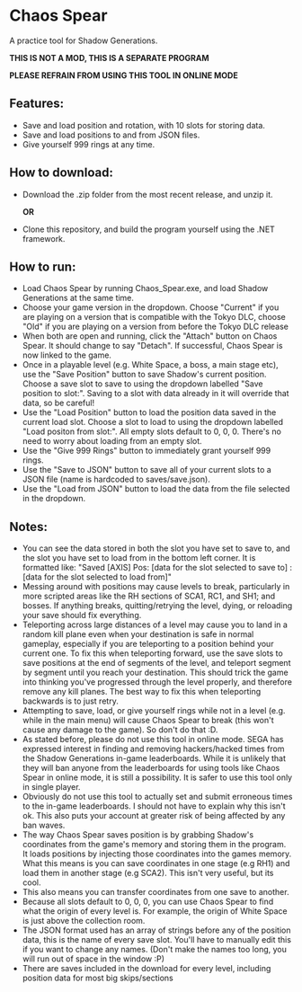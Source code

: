 # Chaos Spear
A practice tool for Shadow Generations. 

**THIS IS NOT A MOD, THIS IS A SEPARATE PROGRAM**

**PLEASE REFRAIN FROM USING THIS TOOL IN ONLINE MODE**

## Features:
- Save and load position and rotation, with 10 slots for storing data.
- Save and load positions to and from JSON files.
- Give yourself 999 rings at any time.

## How to download:
- Download the .zip folder from the most recent release, and unzip it.

  **OR**

- Clone this repository, and build the program yourself using the .NET framework.

## How to run:
- Load Chaos Spear by running Chaos_Spear.exe, and load Shadow Generations at the same time.
- Choose your game version in the dropdown. Choose "Current" if you are playing on a version that is compatible with the Tokyo DLC, choose "Old" if you are playing on a version from before the Tokyo DLC release
- When both are open and running, click the "Attach" button on Chaos Spear. It should change to say "Detach". If successful, Chaos Spear is now linked to the game.
- Once in a playable level (e.g. White Space, a boss, a main stage etc), use the "Save Position" button to save Shadow's current position. Choose a save slot to save to using the dropdown labelled "Save position to slot:". Saving to a slot with data already in it will override that data, so be careful!
- Use the "Load Position" button to load the position data saved in the current load slot. Choose a slot to load to using the dropdown labelled "Load positon from slot:". All empty slots default to 0, 0, 0. There's no need to worry about loading from an empty slot.
- Use the "Give 999 Rings" button to immediately grant yourself 999 rings.
- Use the "Save to JSON" button to save all of your current slots to a JSON file (name is hardcoded to saves/save.json).
- Use the "Load from JSON" button to load the data from the file selected in the dropdown.

## Notes:
- You can see the data stored in both the slot you have set to save to, and the slot you have set to load from in the bottom left corner. It is formatted like: "Saved [AXIS] Pos: [data for the slot selected to save to] : [data for the slot selected to load from]" 
- Messing around with positions may cause levels to break, particularly in more scripted areas like the RH sections of SCA1, RC1, and SH1; and bosses. If anything breaks, quitting/retrying the level, dying, or reloading your save should fix everything.
- Teleporting across large distances of a level may cause you to land in a random kill plane even when your destination is safe in normal gameplay, especially if you are teleporting to a position behind your current one. To fix this when teleporting forward, use the save slots to save positions at the end of segments of the level, and teleport segment by segment until you reach your destination. This should trick the game into thinking you've progressed through the level properly, and therefore remove any kill planes. The best way to fix this when teleporting backwards is to just retry.
- Attempting to save, load, or give yourself rings while not in a level (e.g. while in the main menu) will cause Chaos Spear to break (this won't cause any damage to the game). So don't do that :D.
- As stated before, please do not use this tool in online mode. SEGA has expressed interest in finding and removing hackers/hacked times from the Shadow Generations in-game leaderboards. While it is unlikely that they will ban anyone from the leaderboards for using tools like Chaos Spear in online mode, it is still a possibility. It is safer to use this tool only in single player.
- Obviously do not use this tool to actually set and submit erroneous times to the in-game leaderboards. I should not have to explain why this isn't ok. This also puts your account at greater risk of being affected by any ban waves.
- The way Chaos Spear saves position is by grabbing Shadow's coordinates from the game's memory and storing them in the program. It loads positions by injecting those coordinates into the games memory. What this means is you can save coordinates in one stage (e.g RH1) and load them in another stage (e.g SCA2). This isn't very useful, but its cool.
- This also means you can transfer coordinates from one save to another.
- Because all slots default to 0, 0, 0, you can use Chaos Spear to find what the origin of every level is. For example, the origin of White Space is just above the collection room.
- The JSON format used has an array of strings before any of the position data, this is the name of every save slot. You'll have to manually edit this if you want to change any names. (Don't make the names too long, you will run out of space in the window :P)
- There are saves included in the download for every level, including position data for most big skips/sections
